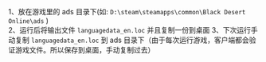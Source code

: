 1、放在游戏里的 ads 目录下(如: `D:\steam\steamapps\common\Black Desert Online\ads` )  
2、运行后将输出文件 `languagedata_en.loc` 并且复制一份到桌面
3、下次运行手动复制 `languagedata_en.loc` 到 ads 目录下（由于每次运行游戏，客户端都会验证游戏文件。所以保存到桌面，手动复制过去）
